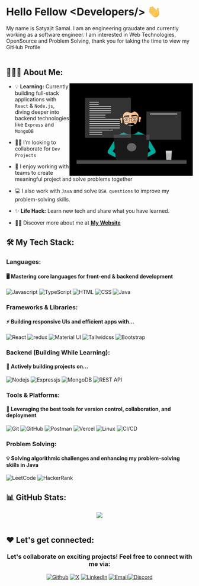 

<h1>Hello Fellow  &ltDevelopers/&gt <img src="https://raw.githubusercontent.com/ABSphreak/ABSphreak/master/gifs/Hi.gif"  height="35px" style="vertical-align: sub; "></h1>

<div size="20px">My name is Satyajit Samal. I am an engineering graudate and currently working as a software engineer. I am interested in Web Technologies, OpenSource and Problem Solving, thank you for taking the time to view my GitHub Profile</div>

<!-- <div align="center">
  <img src ="./banner.png" />
  
</div> -->

 <br/>

## 👨🏻‍💻 About Me:

<img  src="./thoughtworks-gif_dribbble.gif" height="250" align="right" />

- 💡 **Learning:** Currently building full-stack applications with `React` & `Node.js`, diving deeper into backend technologies like `Express` and `MongoDB`

- 👨‍💻 I’m looking to collaborate for `Dev Projects`

- 🤝 I enjoy working with teams to create meaningful project and solve problems together

- 💻 I also work with `Java` and solve `DSA questions` to improve my problem-solving skills.

<!-- - 🤔 I’m looking for help with `Competitive Programming` -->

- ✨ **Life Hack:** Learn new tech and share what you have learned. 

- 🙋‍♂️ Discover more about me at **[My Website](https://satyajitsamal.vercel.app/)**

<!-- - ⚡ **Past the code:** I love getting lost in adventure novels like [**`The Alchemist`**](https://en.wikipedia.org/wiki/The_Alchemist_(novel))✨ If you share the same taste in books, perhaps we'll meet as book buddies in Bangalore libraries! 📚🤝  -->


## 🛠️ My Tech Stack:

### **Languages:**
<h4>🖥️ Mastering core languages for front-end & backend development</h4>
<p>
<img alt="Javascript" src="https://img.shields.io/badge/JavaScript-323330?style=for-the-badge&logo=javascript&logoColor=F7DF1E"  height="25px"/>
<img alt="TypeScript" src="https://img.shields.io/badge/TypeScript-3178C6?style=flat&logo=typescript&logoColor=white"  height="25px"/>
<img alt="HTML" src="https://img.shields.io/badge/html5-%23E34F26.svg?style=for-the-badge&logo=html5&logoColor=white"  height="25px"/>
<img alt="CSS" src="https://img.shields.io/badge/css3-%231572B6.svg?style=for-the-badge&logo=css3&logoColor=white"  height="25px"/>
<img alt="Java" src="https://img.shields.io/badge/Java-007396?style=for-the-badge&logo=java&logoColor=white" height="25px"/>
</p>

### **Frameworks & Libraries:** 
<h4>⚡ Building responsive UIs and efficient apps with...</h4>
<p>
<img alt="React" src="https://img.shields.io/badge/React-20232A?style=for-the-badge&logo=react&logoColor=61DAFB" height="25px"/>
<img alt="redux" src="https://img.shields.io/badge/-Redux-764ABC?style=flat-square&logo=redux&logoColor=white" height="25px"/>
<img alt="Material UI" src="https://img.shields.io/badge/Material--UI-0081CB?style=for-the-badge&logo=material-ui&logoColor=white" height="25px"/>
<img alt="Tailwidcss" src="https://img.shields.io/badge/Tailwind_CSS-38B2AC?style=for-the-badge&logo=tailwind-css&logoColor=white" height="25px"/>
<img alt="Bootstrap" src="https://img.shields.io/badge/Bootstrap-563D7C?style=for-the-badge&logo=bootstrap&logoColor=white" height="25px"/>
</p>

### **Backend (Building While Learning):**
<h4>🚀 Actively building projects on... </h1>
<p>
<img alt="Nodejs" src="https://img.shields.io/badge/-Nodejs-43853d?style=flat-square&logo=Node.js&logoColor=white"  height="25px"/>
<img alt="Expressjs" src="https://img.shields.io/badge/express.js-%23404d59.svg?style=for-the-badge&logo=express&logoColor=%2361DAFB"  height="25px"/>
<img alt="MongoDB" src="https://img.shields.io/badge/MongoDB-%234ea94b.svg?style=for-the-badge&logo=mongodb&logoColor=white"  height="25px"/>
<img alt="REST API" src="https://img.shields.io/badge/REST API-02569B?style=for-the-badge&logo=rest&logoColor=white" height="25px"/>
</p>



### **Tools & Platforms:**
<h4>🔧 Leveraging the best tools for version control, collaboration, and deployment</h4>
<p>
<img alt="Git" src="https://img.shields.io/badge/git-%23F05033.svg?style=for-the-badge&logo=git&logoColor=white"  height="25px"/>
<img alt="GitHub" src="https://img.shields.io/badge/github-%23121011.svg?style=for-the-badge&logo=github&logoColor=white"  height="25px"/>
<img alt="Postman" src="https://img.shields.io/badge/Postman-FF6C37?style=for-the-badge&logo=postman&logoColor=white"  height="25px"/>
<img alt="Vercel" src="https://img.shields.io/badge/vercel-%23000000.svg?style=for-the-badge&logo=vercel&logoColor=white"  height="25px"/>
<img alt="Linux" src="https://img.shields.io/badge/Linux-FCC624?style=for-the-badge&logo=linux&logoColor=black" height="25px"/>
<img alt="CI/CD" src="https://img.shields.io/badge/CI%2FCD-0078d7?style=for-the-badge&logo=ci-cd&logoColor=white" height="25px"/>
</p>

### **Problem Solving:**
<h4>💡 Solving algorithmic challenges and enhancing my problem-solving skills in Java</h4>
<p>
<img alt="LeetCode" src="https://img.shields.io/badge/LeetCode-FFA116?style=for-the-badge&logo=leetcode&logoColor=black" height="25px"/>
<img alt="HackerRank" src="https://img.shields.io/badge/-HackerRank-2EC866?style=for-the-badge&logo=HackerRank&logoColor=white" height="25px"/>
</p>


## 📊 GitHub Stats:

<div align="center">
  <img align="center" src="https://github-readme-stats.anuraghazra1.vercel.app/api?username=s-satyajit&show_icons=true&theme=dracula" /> <br> <br>

  <!-- <img align="center" src="https://github-readme-streak-stats.herokuapp.com/?user=s-satyajit&theme=dracula" alt="satyajit" /> -->
  
</div> 

## ❤️ Let's get connected:
<h3 align="center">Let's collaborate on exciting projects! Feel free to connect with me via:</h4> 

<p align="center"><a href="https://satyajitsamal.vercel.app/" target="_blank"><img alt="Github" src="https://img.shields.io/badge/Portfolio | Satyajit-9146FF.svg?&style=for-the-badge&logo=appveyor&logoColor=white" height="30px" /></a> <a href="https://x.com/satyajitstwt"><img alt="X" src="https://img.shields.io/badge/-@satyajitstwt-black?style=flat-square&logo=X" height="30px"></a>
<a href="https://www.linkedin.com/in/satyajitsamal/"><img alt="LinkedIn" src="https://img.shields.io/badge/LinkedIn-Satyajit%20Samal-blue?style=flat-square&logo=linkedin" height="30px"></a> <a href="mailto:satyajitsamal.workmail@gmail.com" target="_blank"><img alt="Email" src="https://img.shields.io/badge/Email-satyajitsamal.workmail@gmail.com-white?style=flat-square&logo=gmail"  height="30px"/></a><a href="https://discord.com/users/satyajit_samal" target="_blank"><img alt="Discord" src="https://img.shields.io/badge/Discord-satyajit__samal-Blurple?style=flat-square&logo=discord"  height="30px"/></a>

</p>